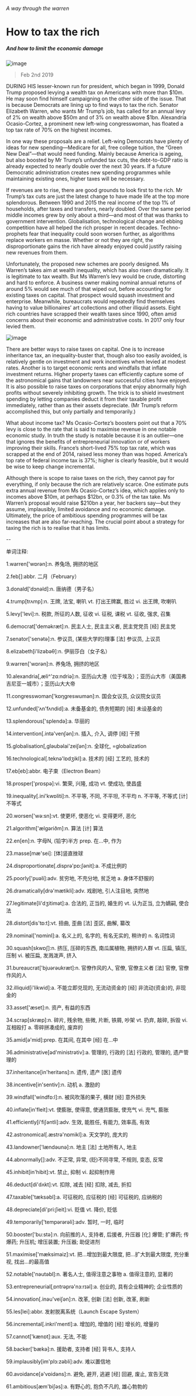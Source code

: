 ###### A way through the warren
# How to tax the rich 
##### And how to limit the economic damage 
![image](images/20190202_ldp002.jpg) 
> Feb 2nd 2019 
 
DURING HIS lesser-known run for president, which began in 1999, Donald Trump proposed levying a wealth tax on Americans with more than $10m. He may soon find himself campaigning on the other side of the issue. That is because Democrats are lining up to find ways to tax the rich. Senator Elizabeth Warren, who wants Mr Trump’s job, has called for an annual levy of 2% on wealth above $50m and of 3% on wealth above $1bn. Alexandria Ocasio-Cortez, a prominent new left-wing congresswoman, has floated a top tax rate of 70% on the highest incomes. 
In one way these proposals are a relief. Left-wing Democrats have plenty of ideas for new spending—Medicare for all, free college tuition, the “Green New Deal”—that would need funding. Mainly because America is ageing, but also boosted by Mr Trump’s unfunded tax cuts, the debt-to-GDP ratio is already expected to nearly double over the next 30 years. If a future Democratic administration creates new spending programmes while maintaining existing ones, higher taxes will be necessary. 
If revenues are to rise, there are good grounds to look first to the rich. Mr Trump’s tax cuts are just the latest change to have made life at the top more splendorous. Between 1990 and 2015 the real income of the top 1% of households, after taxes and transfers, nearly doubled. Over the same period middle incomes grew by only about a third—and most of that was thanks to government intervention. Globalisation, technological change and ebbing competition have all helped the rich prosper in recent decades. Techno-prophets fear that inequality could soon worsen further, as algorithms replace workers en masse. Whether or not they are right, the disproportionate gains the rich have already enjoyed could justify raising new revenues from them. 
Unfortunately, the proposed new schemes are poorly designed. Ms Warren’s takes aim at wealth inequality, which has also risen dramatically. It is legitimate to tax wealth. But Ms Warren’s levy would be crude, distorting and hard to enforce. A business owner making nominal annual returns of around 5% would see much of that wiped out, before accounting for existing taxes on capital. That prospect would squash investment and enterprise. Meanwhile, bureaucrats would repeatedly find themselves having to value billionaires’ art collections and other illiquid assets. Eight rich countries have scrapped their wealth taxes since 1990, often amid concerns about their economic and administrative costs. In 2017 only four levied them. 
![image](images/20190202_LDC294.png) 
There are better ways to raise taxes on capital. One is to increase inheritance tax, an inequality-buster that, though also too easily avoided, is relatively gentle on investment and work incentives when levied at modest rates. Another is to target economic rents and windfalls that inflate investment returns. Higher property taxes can efficiently capture some of the astronomical gains that landowners near successful cities have enjoyed. It is also possible to raise taxes on corporations that enjoy abnormally high profits without severely inhibiting growth. The trick is to shield investment spending by letting companies deduct it from their taxable profit immediately, rather than as their assets depreciate. (Mr Trump’s reform accomplished this, but only partially and temporarily.) 
What about income tax? Ms Ocasio-Cortez’s boosters point out that a 70% levy is close to the rate that is said to maximise revenue in one notable economic study. In truth the study is notable because it is an outlier—one that ignores the benefits of entrepreneurial innovation or of workers improving their skills. France’s short-lived 75% top tax rate, which was scrapped at the end of 2014, raised less money than was hoped. America’s top rate of federal income tax is 37%; higher is clearly feasible, but it would be wise to keep change incremental. 
Although there is scope to raise taxes on the rich, they cannot pay for everything, if only because the rich are relatively scarce. One estimate puts extra annual revenue from Ms Ocasio-Cortez’s idea, which applies only to incomes above $10m, at perhaps $12bn, or 0.3% of the tax take. Ms Warren’s proposal would raise $210bn a year, her backers say—but they assume, implausibly, limited avoidance and no economic damage. Ultimately, the price of ambitious spending programmes will be tax increases that are also far-reaching. The crucial point about a strategy for taxing the rich is to realise that it has limits. 
-- 
 单词注释:
1.warren['wɒrәn]:n. 养兔场, 拥挤的地区 
2.feb[]:abbr. 二月（February） 
3.donald['dɔnәld]:n. 唐纳德（男子名） 
4.trump[trʌmp]:n. 王牌, 法宝, 喇叭 vt. 打出王牌赢, 胜过 vi. 出王牌, 吹喇叭 
5.levy['levi]:n. 税款, 所征的人数, 征收 vi. 征税, 课税 vt. 征收, 强求, 召集 
6.democrat['demәkræt]:n. 民主人士, 民主主义者, 民主党党员 [经] 民主党 
7.senator['senәtә]:n. 参议员, (某些大学的)理事 [法] 参议员, 上议员 
8.elizabeth[i'lizәbәθ]:n. 伊丽莎白（女子名） 
9.warren['wɒrәn]:n. 养兔场, 拥挤的地区 
10.alexandria[,æli^'zɑ:ndriә]:n. 亚历山大港（位于埃及）；亚历山大市（美国弗吉尼亚一城市）；亚历山大大帝 
11.congresswoman['kɒŋgreswumәn]:n. 国会女议员, 众议院女议员 
12.unfunded['ʌn'fʌndid]:a. 未备基金的, 债务短期的 [经] 未设基金的 
13.splendorous['splendə]:a. 华丽的 
14.intervention[.intә'venʃәn]:n. 插入, 介入, 调停 [经] 干预 
15.globalisation[,gləubəlai'zeiʃən]:n. 全球化, =globalization 
16.technological[.teknә'lɒdʒikl]:a. 技术的 [经] 工艺的, 技术的 
17.eb[eb]:abbr. 电子束（Electron Beam） 
18.prosper['prɒspә]:vi. 繁荣, 兴隆, 成功 vt. 使成功, 使昌盛 
19.inequality[.ini'kwɒliti]:n. 不平等, 不同, 不平坦, 不平均 n. 不平等, 不等式 [计] 不等式 
20.worsen['wә:sn]:vt. 使更坏, 使恶化 vi. 变得更坏, 恶化 
21.algorithm['ælgәriðm]:n. 算法 [计] 算法 
22.en[en]:n. 字母N, (铅字)半方 prep. 在...中, 作为 
23.masse[mæ'sei]: [体]竖直挫球 
24.disproportionate[.disprә'pɒ:ʃәnit]:a. 不成比例的 
25.poorly['puәli]:adv. 贫穷地, 不充分地, 贫乏地 a. 身体不舒服的 
26.dramatically[drә'mætikli]:adv. 戏剧地, 引人注目地, 突然地 
27.legitimate[li'dʒitimәt]:a. 合法的, 正当的, 婚生的 vt. 认为正当, 立为嫡嗣, 使合法 
28.distort[dis'tɒ:t]:vt. 扭曲, 歪曲 [法] 歪区, 曲解, 纂改 
29.nominal['nɒminl]:a. 名义上的, 名字的, 有名无实的, 稍许的 n. 名词性词 
30.squash[skwɒʃ]:n. 挤压, 压碎的东西, 南瓜属植物, 拥挤的人群 vt. 压扁, 镇压, 压制 vi. 被压扁, 发溅泼声, 挤入 
31.bureaucrat['bjuәrәukræt]:n. 官僚作风的人, 官僚, 官僚主义者 [法] 官僚, 官僚作风的人 
32.illiquid[i'likwid]:a. 不能立即兑现的, 无流动资金的 [经] 非流动(资金)的, 非现金的 
33.asset['æset]:n. 资产, 有益的东西 
34.scrap[skræp]:n. 碎片, 残余物, 些微, 片断, 铁屑, 吵架 vt. 扔弃, 敲碎, 拆毁 vi. 互相殴打 a. 零碎拼凑成的, 废弃的 
35.amid[ә'mid]:prep. 在其间, 在其中 [经] 在...中 
36.administrative[әd'ministrәtiv]:a. 管理的, 行政的 [法] 行政的, 管理的, 遗产管理的 
37.inheritance[in'heritәns]:n. 遗传, 遗产 [医] 遗传 
38.incentive[in'sentiv]:n. 动机 a. 激励的 
39.windfall['windfɒ:l]:n. 被风吹落的果子, 横财 [经] 意外损失 
40.inflate[in'fleit]:vt. 使膨胀, 使得意, 使通货膨胀, 使充气 vi. 充气, 膨胀 
41.efficiently[i'fiʃәntli]:adv. 生效, 能胜任, 有能力, 效率高, 有效 
42.astronomical[.æstrә'nɒmikl]:a. 天文学的, 庞大的 
43.landowner['lændәunә]:n. 地主 [法] 土地所有人, 地主 
44.abnormally[]:adv. 不正常, 异常, (贬)不同寻常, 不规则, 变态, 反常 
45.inhibit[in'hibit]:vt. 禁止, 抑制 vi. 起抑制作用 
46.deduct[di'dʌkt]:vt. 扣除, 减去 [经] 扣除, 减去, 折扣 
47.taxable['tæksәbl]:a. 可征税的, 应征税的 [经] 可征税的, 应纳税的 
48.depreciate[di'pri:ʃieit]:vi. 贬值 vt. 降价, 贬低 
49.temporarily['tempәrәrәli]:adv. 暂时, 一时, 临时 
50.booster['bu:stә]:n. 向前推的人, 支持者, 后援者, 升压器 [化] 爆管; 扩爆药; 传爆药; 升压机; 增压装置; 升压器; 助促进剂 
51.maximise['mæksimaiz]:vt. 把...增加到最大限度, 把...扩大到最大限度, 充分重视, 找出...的最高值 
52.notable['nәutәbl]:n. 著名人士, 值得注意之事物 a. 值得注意的, 显著的 
53.entrepreneurial[ˌɒntrəprə'nɜ:rɪəl]:a. 创业的, 具有企业精神的; 企业性质的 
54.innovation[.inәu'veiʃәn]:n. 改革, 创新 [法] 创新, 改革, 刷新 
55.les[lei]:abbr. 发射脱离系统（Launch Escape System） 
56.incremental[.inkri'mentl]:a. 增加的, 增值的 [经] 增长的, 增量的 
57.cannot['kænɒt]:aux. 无法, 不能 
58.backer['bækә]:n. 援助者, 支持者 [经] 背书人, 支持人 
59.implausibly[im'plɔ:zəbli]:adv. 难以置信地 
60.avoidance[ә'vɒidәns]:n. 避免, 避开, 逃避 [经] 回避, 废止, 宣告无效 
61.ambitious[æm'biʃәs]:a. 有野心的, 抱负不凡的, 雄心勃勃的 
